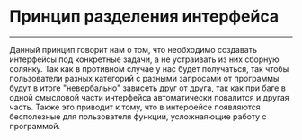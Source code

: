 # Принцип разделения интерфейса
 ---
 Данный принцип говорит нам о том, что необходимо создавать интерфейсы под конкретные задачи, а не устраивать из них сборную солянку. Так как в противном случае у нас будет получаться, так чтобы пользователи разных категорий с разными запросами от программы будут в итоге "невербально" зависеть друг от друга, так как при баге в одной смысловой части интерфейса автоматически повалится и другая часть. Также это приводит к тому, что в интерфейсе появляются бесполезные для пользователя функции, усложнаяющие работу с программой.